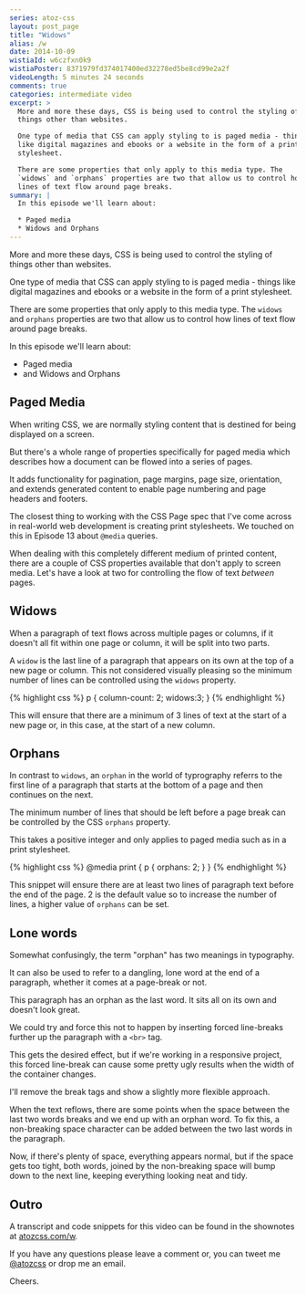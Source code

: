```yaml
---
series: atoz-css
layout: post_page
title: "Widows"
alias: /w
date: 2014-10-09
wistiaId: w6czfxn0k9
wistiaPoster: 8371979fd374017400ed32278ed5be8cd99e2a2f
videoLength: 5 minutes 24 seconds
comments: true
categories: intermediate video
excerpt: >
  More and more these days, CSS is being used to control the styling of
  things other than websites.

  One type of media that CSS can apply styling to is paged media - things
  like digital magazines and ebooks or a website in the form of a print
  stylesheet.

  There are some properties that only apply to this media type. The
  `widows` and `orphans` properties are two that allow us to control how
  lines of text flow around page breaks.
summary: |
  In this episode we'll learn about:

  * Paged media
  * Widows and Orphans
---
```


More and more these days, CSS is being used to control the styling of
things other than websites.

One type of media that CSS can apply styling to is paged media - things
like digital magazines and ebooks or a website in the form of a print
stylesheet.

There are some properties that only apply to this media type. The
`widows` and `orphans` properties are two that allow us to control how
lines of text flow around page breaks.

In this episode we'll learn about:

* Paged media
* and Widows and Orphans

## Paged Media

When writing CSS, we are normally styling content that is destined for
being displayed on a screen. 

But there's a whole range of properties specifically for paged media which
describes how a document can be flowed into a series of pages.

It adds functionality for pagination, page margins, page size,
orientation, and extends generated content to enable page numbering and
page headers and footers.

The closest thing to working with the CSS Page spec that I've come
across in real-world web development is creating print stylesheets. We
touched on this in Episode 13 about `@media` queries.

When dealing with this completely different medium of printed content,
there are a couple of CSS properties available that don't apply to
screen media. Let's have a look at two for controlling the flow of text
*between* pages.

## Widows

When a paragraph of text flows across multiple pages or columns, if it
doesn't all fit within one page or column, it will be split into two
parts.

A `widow` is the last line of a paragraph that appears on its own at the
top of a new page or column. This not considered visually pleasing so
the minimum number of lines can be controlled using the `widows`
property.

{% highlight css %}
p {
	column-count: 2;
	widows:3;
}
{% endhighlight %}

This will ensure that there are a minimum of 3 lines of text at the
start of a new page or, in this case, at the start of a new column.

## Orphans

In contrast to `widows`, an `orphan` in the world of typrography referrs
to the first line of a paragraph that starts at the bottom of a page and
then continues on the next.

The minimum number of lines that should be left before a page break can
be controlled by the CSS `orphans` property.

This takes a positive integer and only applies to paged media such as in
a print stylesheet.

{% highlight css %}
@media print {
	p {
		orphans: 2;
	}
}
{% endhighlight %}

This snippet will ensure there are at least two lines of paragraph text
before the end of the page. 2 is the default value so to increase the
number of lines, a higher value of `orphans` can be set.

## Lone words

Somewhat confusingly, the term "orphan" has two meanings in typography.

It can also be used to refer to a dangling, lone word at the end of
a paragraph, whether it comes at a page-break or not.

This paragraph has an orphan as the last word. It sits all on its own
and doesn't look great.

We could try and force this not to happen by inserting forced
line-breaks further up the paragraph with a `<br>` tag.

This gets the desired effect, but if we're working in a responsive
project, this forced line-break can cause some pretty ugly results when
the width of the container changes.

I'll remove the break tags and show a slightly more flexible approach.

When the text reflows, there are some points when the space between the
last two words breaks and we end up with an orphan word. To fix this,
a non-breaking space character can be added between the two last words
in the paragraph.

Now, if there's plenty of space, everything appears normal, but if the
space gets too tight, both words, joined by the non-breaking space will
bump down to the next line, keeping everything looking neat and tidy.

## Outro

A transcript and code snippets for this video can be found in the
shownotes at [atozcss.com/w](http://www.atozcss.com/w).

If you have any questions please leave a comment or, you can tweet me
[@atozcss](http://www.twitter.com/atozcss) or drop me an
email.

Cheers.
